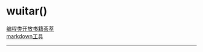 # wuitar()
[编程类开放书籍荟萃](https://linuxstory.org/free-chinese-programming-books/)  
[markdown工具](https://monodraw.helftone.com/)  
***

